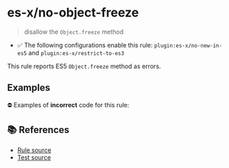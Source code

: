 # es-x/no-object-freeze
> disallow the `Object.freeze` method

- ✅ The following configurations enable this rule: `plugin:es-x/no-new-in-es5` and `plugin:es-x/restrict-to-es3`

This rule reports ES5 `Object.freeze` method as errors.

## Examples

⛔ Examples of **incorrect** code for this rule:

<eslint-playground type="bad" code="/*eslint es-x/no-object-freeze: error */
Object.freeze(obj)
" />

## 📚 References

- [Rule source](https://github.com/ota-meshi/eslint-plugin-es-x/blob/v5.0.0/lib/rules/no-object-freeze.js)
- [Test source](https://github.com/ota-meshi/eslint-plugin-es-x/blob/v5.0.0/tests/lib/rules/no-object-freeze.js)
